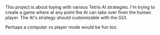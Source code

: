 This project is about toying with various Tetris AI strategies. I'm trying to create a game where at any point the AI can take over from the human player. The AI's strategy should customizable with the GUI.

Perhaps a computer vs player mode would be fun too.